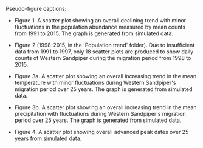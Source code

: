 Pseudo-figure captions:

- Figure 1. A scatter plot showing an overall declining trend with minor fluctuations in the population abundance measured by mean counts from 1991 to 2015. The graph is generated from simulated data.

- Figure 2 (1998-2015, in the 'Population trend' folder). Due to insufficient data from 1991 to 1997, only 18 scatter plots are produced to show daily counts of Western Sandpiper during the migration period from 1998 to 2015.

- Figure 3a. A scatter plot showing an overall increasing trend in the mean temperature with minor fluctuations during Western Sandpiper's migration period over 25 years. The graph is generated from simulated data.

- Figure 3b. A scatter plot showing an overall increasing trend in the mean precipitation with fluctuations during Western Sandpiper's migration period over 25 years. The graph is generated from simulated data.

- Figure 4. A scatter plot showing overall advanced peak dates over 25 years from simulated data.

